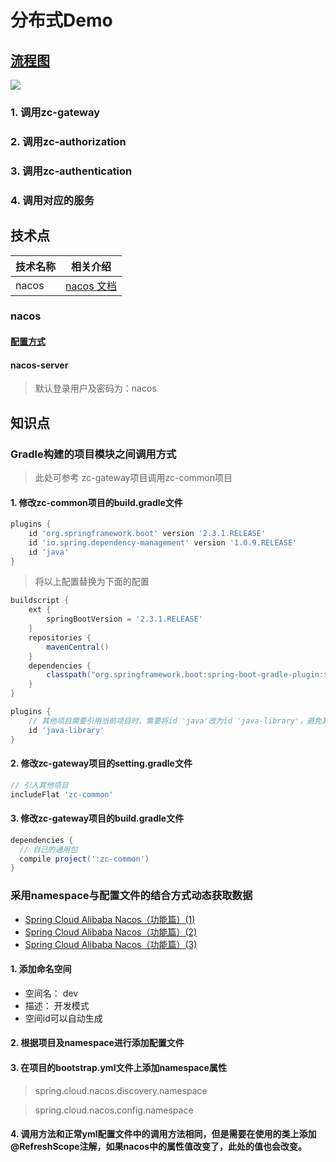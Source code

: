 # 分布式Demo

## [流程图](https://github.com/zhoutaoo/SpringCloud/raw/master/docs/auth.png)

![](https://github.com/zhoutaoo/SpringCloud/raw/master/docs/auth.png)

### 1. 调用zc-gateway

### 2. 调用zc-authorization

### 3. 调用zc-authentication

### 4. 调用对应的服务

## 技术点

技术名称|相关介绍
---|---
nacos | [nacos 文档](https://nacos.io/zh-cn/docs/quick-start-spring-cloud.html)


### nacos

#### [配置方式](https://github.com/alibaba/spring-cloud-alibaba/wiki/Nacos-config)

#### nacos-server

> 默认登录用户及密码为：nacos

## 知识点

### Gradle构建的项目模块之间调用方式

> 此处可参考 zc-gateway项目调用zc-common项目

#### 1. 修改zc-common项目的build.gradle文件
```gradle
plugins {
    id 'org.springframework.boot' version '2.3.1.RELEASE'
    id 'io.spring.dependency-management' version '1.0.9.RELEASE'
    id 'java'
}
```
> 将以上配置替换为下面的配置
```gradle
buildscript {
    ext {
        springBootVersion = '2.3.1.RELEASE'
    }
    repositories {
        mavenCentral()
    }
    dependencies {
        classpath("org.springframework.boot:spring-boot-gradle-plugin:${springBootVersion}")
    }
}

plugins {
    // 其他项目需要引用当前项目时，需要将id 'java'改为id 'java-library'，避免其他项目调用时报乱码错误。
    id 'java-library'
}
```
#### 2. 修改zc-gateway项目的setting.gradle文件
```gradle
// 引入其他项目
includeFlat 'zc-common'
```
#### 3. 修改zc-gateway项目的build.gradle文件
```gradle
dependencies {
  // 自己的通用包
  compile project(':zc-common')
}
```

### 采用namespace与配置文件的结合方式动态获取数据

- [Spring Cloud Alibaba Nacos（功能篇）(1)](https://zhuanlan.zhihu.com/p/68700978)
- [Spring Cloud Alibaba Nacos（功能篇）(2)](https://zhuanlan.zhihu.com/p/91827339)
- [Spring Cloud Alibaba Nacos（功能篇）(3)](https://zhuanlan.zhihu.com/p/92782024)

#### 1. 添加命名空间

- 空间名： dev
- 描述： 开发模式
- 空间id可以自动生成

#### 2. 根据项目及namespace进行添加配置文件

#### 3. 在项目的bootstrap.yml文件上添加namespace属性

> spring.cloud.nacos.discovery.namespace

> spring.cloud.nacos.config.namespace

#### 4. 调用方法和正常yml配置文件中的调用方法相同，但是需要在使用的类上添加@RefreshScope注解，如果nacos中的属性值改变了，此处的值也会改变。